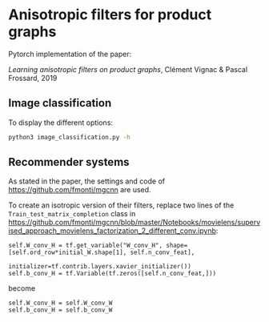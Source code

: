 # Anisotropic filters for product graphs

Pytorch implementation of the paper:

*Learning anisotropic filters on product graphs*, Clément Vignac & Pascal Frossard, 2019


## Image classification

To display the different options:

```bash
python3 image_classification.py -h
```




## Recommender systems

As stated in the paper, the settings and code of https://github.com/fmonti/mgcnn are used.

To create an isotropic version of their filters, replace two lines of the ```Train_test_matrix_completion``` class in https://github.com/fmonti/mgcnn/blob/master/Notebooks/movielens/supervised_approach_movielens_factorization_2_different_conv.ipynb:

```
self.W_conv_H = tf.get_variable("W_conv_H", shape=[self.ord_row*initial_W.shape[1], self.n_conv_feat],
                                initializer=tf.contrib.layers.xavier_initializer())
self.b_conv_H = tf.Variable(tf.zeros([self.n_conv_feat,]))
 ```
 become
 ```
self.W_conv_H = self.W_conv_W
self.b_conv_H = self.b_conv_W
```